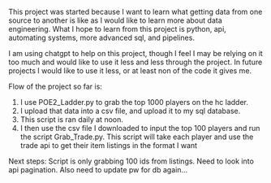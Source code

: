This project was started because I want to learn what getting data from one source to another is like as
I would like to learn more about data engineering.
What I hope to learn from this project is python, api, automating systems, more advanced sql, and pipelines.

I am using chatgpt to help on this project, though I feel I may be relying on it too much and would like to use it less and less through the project.
In future projects I would like to use it less, or at least non of the code it gives me.


Flow of the project so far is: 
1) I use POE2_Ladder.py to grab the top 1000 players on the hc ladder.
2) I upload that data into a csv file, and upload it to my sql database.
3) This script is ran daily at noon.
4) I then use the csv file I downloaded to input the top 100 players and run the script
Grab_Trade.py. This script will take each player and use the trade api to get their item listings
in the format I want

Next steps: Script is only grabbing 100 ids from listings. Need to look into api pagination.
Also need to update pw for db again...